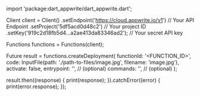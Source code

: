 import 'package:dart_appwrite/dart_appwrite.dart';

Client client = Client()
  .setEndpoint('https://cloud.appwrite.io/v1') // Your API Endpoint
  .setProject('5df5acd0d48c2') // Your project ID
  .setKey('919c2d18fb5d4...a2ae413da83346ad2'); // Your secret API key

Functions functions = Functions(client);

Future result = functions.createDeployment(
  functionId: '<FUNCTION_ID>',
  code: InputFile(path: './path-to-files/image.jpg', filename: 'image.jpg'),
  activate: false,
  entrypoint: '<ENTRYPOINT>', // (optional)
  commands: '<COMMANDS>', // (optional)
);

result.then((response) {
  print(response);
}).catchError((error) {
  print(error.response);
});
